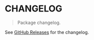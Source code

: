 # CHANGELOG

> Package changelog.

See [GitHub Releases](https://github.com/stdlib-js/constants-complex64-zero/releases) for the changelog.